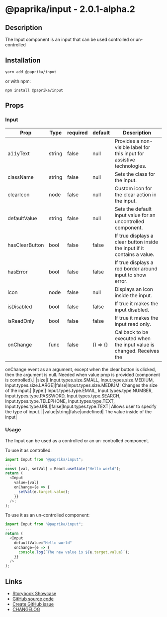 <!-- start: Autogenerated - do not modify -->

# @paprika/input - 2.0.1-alpha.2

## Description

The Input component is an input that can be used controlled or un-controlled

## Installation

```
yarn add @paprika/input
```

or with npm:

```
npm install @paprika/input
```

## Props

### Input

| Prop           | Type   | required | default  | Description                                                              |
| -------------- | ------ | -------- | -------- | ------------------------------------------------------------------------ |
| a11yText       | string | false    | null     | Provides a non-visible label for this input for assistive technologies.  |
| className      | string | false    | null     | Sets the class for the input.                                            |
| clearIcon      | node   | false    | null     | Custom icon for the clear action in the input.                           |
| defaultValue   | string | false    | null     | Sets the default input value for an uncontrolled component.              |
| hasClearButton | bool   | false    | false    | If true displays a clear button inside the input if it contains a value. |
| hasError       | bool   | false    | false    | If true displays a red border around input to show error.                |
| icon           | node   | false    | null     | Displays an icon inside the input.                                       |
| isDisabled     | bool   | false    | false    | If true it makes the input disabled.                                     |
| isReadOnly     | bool   | false    | false    | If true it makes the input read only.                                    |
| onChange       | func   | false    | () => {} | Callback to be executed when the input value is changed. Receives the    |

onChange event as an argument, except when the clear button is clicked,
then the argument is null. Needed when value prop is provided (component
is controlled).|
|size|[ Input.types.size.SMALL, Input.types.size.MEDIUM, Input.types.size.LARGE]|false|Input.types.size.MEDIUM| Changes the size of the input.|
|type|[ Input.types.type.EMAIL, Input.types.type.NUMBER, Input.types.type.PASSWORD, Input.types.type.SEARCH, Input.types.type.TELEPHONE, Input.types.type.TEXT, Input.types.type.URL]|false|Input.types.type.TEXT| Allows user to specify the type of input.|
|value|string|false|undefined| The value inside of the input|

<!-- end: Autogenerated - do not modify -->
<!-- content -->

### Usage

The Input can be used as a controlled or an un-controlled component.

To use it as controlled:

```js
import Input from "@paprika/input";
...
const [val, setVal] = React.useState("Hello world");
return (
  <Input
    value={val}
    onChange={e => {
      setVal(e.target.value);
    }}
  />;
);
```

To use it as an un-controlled component:

```js
import Input from "@paprika/input";
...
return (
  <Input
    defaultValue="Hello world"
    onChange={e => {
      console.log(`The new value is ${e.target.value}`);
    }}
  />
);
```

<!-- eoContent -->

## Links

- [Storybook Showcase](https://paprika.highbond.com/?path=/story/forms-input--showcase)
- [GitHub source code](https://github.com/acl-services/paprika/tree/master/packages/Input/src)
- [Create GitHub issue](https://github.com/acl-services/paprika/issues/new?label=[]&title=@paprika/input%20[help]:%20your%20short%20description&body=%0A%23%20Help%20wanted%0A%0A%23%23%20Please%20write%20your%20question.%0A*A%20clear%20and%20concise%20description%20of%20what%20the%20question%20is*%0A%0A%23%23%20Additional%20context%0A*Add%20any%20other%20context%20or%20screenshots%20about%20your%20question%20here.*%0A)
- [CHANGELOG](https://github.com/acl-services/paprika/tree/master/packages/Input/CHANGELOG.md)
